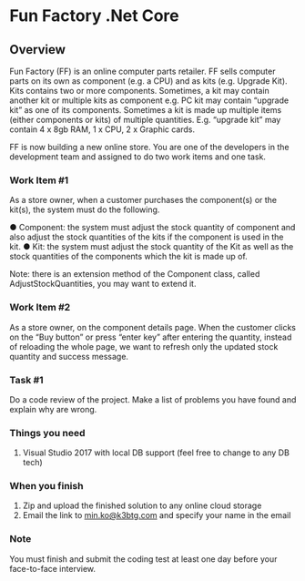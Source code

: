# Fun Factory .Net Core

## Overview

Fun Factory (FF) is an online computer parts retailer. FF sells computer parts on its own as component (e.g. a CPU) and as kits (e.g. Upgrade Kit). Kits contains two or more components. Sometimes, a kit may contain another kit or multiple kits as component e.g. PC kit may contain “upgrade kit” as one of its components. Sometimes a kit is made up multiple items (either components or kits) of multiple quantities. E.g. “upgrade kit” may contain 4 x 8gb RAM, 1 x CPU, 2 x Graphic cards.

FF is now building a new online store. You are one of the developers in the development team and assigned to do two work items and one task.

### Work Item #1
As a store owner, when a customer purchases the component(s) or the kit(s), the system must do the following.

●	Component: the system must adjust the stock quantity of component and also adjust the stock quantities of the kits if the component is used in the kit.
●	Kit: the system must adjust the stock quantity of the Kit as well as the stock quantities of the components which the kit is made up of.

Note: there is an extension method of the Component class, called AdjustStockQuantities, you may want to extend it.

### Work Item #2
As a store owner, on the component details page. When the customer clicks on the “Buy button” or press “enter key” after entering the quantity, instead of reloading the whole page, we want to refresh only the updated stock quantity and success message.

### Task #1
Do a code review of the project. Make a list of problems you have found and explain why are wrong.

### Things you need
1.	Visual Studio 2017 with local DB support (feel free to change to any DB tech)

### When you finish
1.	Zip and upload the finished solution to any online cloud storage
2.	Email the link to min.ko@k3btg.com and specify your name in the email

### Note
You must finish and submit the coding test at least one day before your face-to-face interview.

